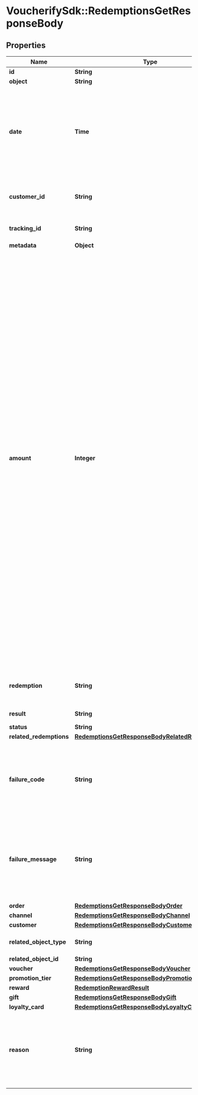 # VoucherifySdk::RedemptionsGetResponseBody

## Properties

| Name | Type | Description | Notes |
| ---- | ---- | ----------- | ----- |
| **id** | **String** |  | [optional] |
| **object** | **String** |  | [optional] |
| **date** | **Time** | Timestamp representing the date and time when the object was created. The value is shown in the ISO 8601 format. | [optional] |
| **customer_id** | **String** | Unique customer ID of the redeeming customer. | [optional] |
| **tracking_id** | **String** | Hashed customer source ID. | [optional] |
| **metadata** | **Object** |  | [optional] |
| **amount** | **Integer** | For gift cards, this is a positive integer in the smallest currency unit (e.g. 100 cents for $1.00) representing the number of redeemed credits. For loyalty cards, this is the number of loyalty points used in the transaction. and For gift cards, this represents the number of the credits restored to the card in the rolledback redemption. The number is a negative integer in the smallest currency unit, e.g. -100 cents for $1.00 added back to the card. For loyalty cards, this represents the number of loyalty points restored to the card in the rolledback redemption. The number is a negative integer. | [optional] |
| **redemption** | **String** | Unique redemption ID of the parent redemption. | [optional] |
| **result** | **String** | Redemption result. | [optional] |
| **status** | **String** |  | [optional] |
| **related_redemptions** | [**RedemptionsGetResponseBodyRelatedRedemptions**](RedemptionsGetResponseBodyRelatedRedemptions.md) |  | [optional] |
| **failure_code** | **String** | If the result is &#x60;FAILURE&#x60;, this parameter will provide a generic reason as to why the redemption failed. | [optional] |
| **failure_message** | **String** | If the result is &#x60;FAILURE&#x60;, this parameter will provide a more expanded reason as to why the redemption failed. | [optional] |
| **order** | [**RedemptionsGetResponseBodyOrder**](RedemptionsGetResponseBodyOrder.md) |  | [optional] |
| **channel** | [**RedemptionsGetResponseBodyChannel**](RedemptionsGetResponseBodyChannel.md) |  | [optional] |
| **customer** | [**RedemptionsGetResponseBodyCustomer**](RedemptionsGetResponseBodyCustomer.md) |  | [optional] |
| **related_object_type** | **String** | Defines the related object. | [optional] |
| **related_object_id** | **String** |  | [optional] |
| **voucher** | [**RedemptionsGetResponseBodyVoucher**](RedemptionsGetResponseBodyVoucher.md) |  | [optional] |
| **promotion_tier** | [**RedemptionsGetResponseBodyPromotionTier**](RedemptionsGetResponseBodyPromotionTier.md) |  | [optional] |
| **reward** | [**RedemptionRewardResult**](RedemptionRewardResult.md) |  | [optional] |
| **gift** | [**RedemptionsGetResponseBodyGift**](RedemptionsGetResponseBodyGift.md) |  | [optional] |
| **loyalty_card** | [**RedemptionsGetResponseBodyLoyaltyCard**](RedemptionsGetResponseBodyLoyaltyCard.md) |  | [optional] |
| **reason** | **String** | System generated cause for the redemption being invalid in the context of the provided parameters. | [optional] |

